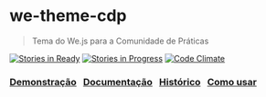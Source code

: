 # we-theme-cdp
> Tema do We.js para a Comunidade de Práticas

[![Stories in Ready](https://badge.waffle.io/abs-org/we-theme-cdp.png?label=ready&title=Ready)](https://waffle.io/abs-org/we-theme-cdp)
[![Stories in Progress](https://badge.waffle.io/abs-org/we-theme-cdp.png?label=In%20Progress&title=In%20Progress)](https://waffle.io/abs-org/we-theme-cdp)
[![Code Climate](https://codeclimate.com/github/ABS-org/we-theme-cdp/badges/gpa.svg)](https://codeclimate.com/github/ABS-org/we-theme-cdp)

### [Demonstração](https://abs-org.github.io/we-theme-cdp/demo/) &nbsp; [Documentação](https://github.com/ABS-org/we-theme-cdp/wiki) &nbsp; [Histórico](https://github.com/ABS-org/we-theme-cdp/blob/master/History.md) &nbsp; [Como usar](https://github.com/ABS-org/we-theme-cdp/wiki/Como-usar)
